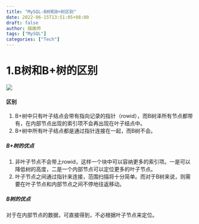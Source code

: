 ```yaml
---
title: "MySQL-B树和B+树区别"
date: 2022-06-15T13:51:05+08:00
draft: false
author: 插画师
tags: ["MySQL"]
categories: ["Tech"]
---
```

# 1.B树和B+树的区别
![](/MySQL-B树和B+树区别/1.png)
#### 区别
1. B+树中只有叶子结点会带有指向记录的指针（rowid），而B树泽所有节点都带有，在内部节点出现的索引项不会再出现在叶子结点中。
2. B+树中所有叶子结点都是通过指针连接在一起，而B树不会。

#####  B+树的优点
1. 非叶子节点不会带上rowid，这样一个块中可以容纳更多的索引项。一是可以降低树的高度，二是一个内部节点可以定位更多的叶子节点。
2. 叶子节点之间通过指针来连接，范围扫描将十分简单。而对于B树来说，则需要在叶子节点和内部节点之间不停地往返移动。

##### B树的优点
对于在内部节点的数据，可直接得到，不必根据叶子节点来定位。